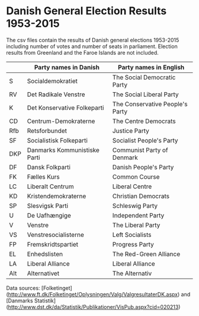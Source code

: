 # Danish General Election Results 1953-2015
The csv files contain the results of Danish general elections 1953-2015 including number of votes and number of seats in parliament. Election results from Greenland and the Faroe Islands are not included.

|| Party names in Danish | Party names in English |
| ----- | ---------- | --------------------------------- |
| S  | Socialdemokratiet | The Social Democratic Party |
| RV | Det Radikale Venstre | The Social Liberal Party |
| K | Det Konservative Folkeparti | The Conservative People's Party |
| CD | Centrum-Demokraterne | The Centre Democrats |
| Rfb | Retsforbundet | Justice Party |
| SF | Socialistisk Folkeparti | Socialist People's Party |
| DKP | Danmarks Kommunistiske Parti | Communist Party of Denmark |
| DF | Dansk Folkparti | Danish People's Party |
| FK | Fælles Kurs | Common Course |
| LC | Liberalt Centrum | Liberal Centre |
| KD | Kristendemokraterne | Christian Democrats |
| SP | Slesvigsk Parti | Schleswig Party |
| U | De Uafhængige | Independent Party |
| V | Venstre | The Liberal Party |
| VS | Venstresocialisterne | Left Socialists |
| FP | Fremskridtspartiet | Progress Party |
| EL | Enhedslisten | The Red-Green Alliance |
| LA | Liberal Alliance | Liberal Alliance |
| Alt | Alternativet | The Alternativ |

Data sources: [Folketinget] (http://www.ft.dk/Folketinget/Oplysningen/Valg/ValgresultaterDK.aspx) and [Danmarks Statistik] (http://www.dst.dk/da/Statistik/Publikationer/VisPub.aspx?cid=020213)
